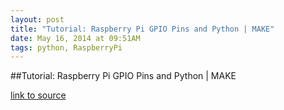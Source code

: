 ```yaml
---
layout: post
title: "Tutorial: Raspberry Pi GPIO Pins and Python | MAKE"
date: May 16, 2014 at 09:51AM
tags: python, RaspberryPi
---
```

##Tutorial: Raspberry Pi GPIO Pins and Python | MAKE

[link to source](http://ift.tt/1pGuAM1) 
